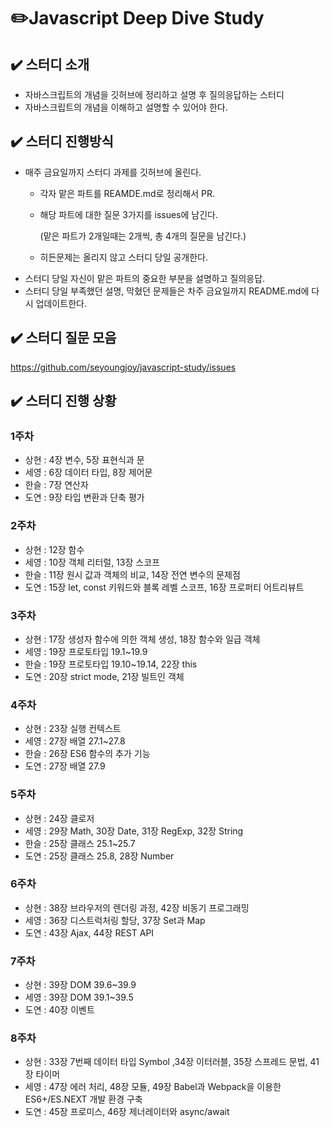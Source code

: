 # ✏️Javascript Deep Dive Study

## ✔️ 스터디 소개

- 자바스크립트의 개념을 깃허브에 정리하고 설명 후 질의응답하는 스터디
- 자바스크립트의 개념을 이해하고 설명할 수 있어야 한다.

## ✔️ 스터디 진행방식

- 매주 금요일까지 스터디 과제를 깃허브에 올린다.
  - 각자 맡은 파트를 REAMDE.md로 정리해서 PR.
  - 해당 파트에 대한 질문 3가지를 issues에 남긴다.

    (맡은 파트가 2개일때는 2개씩, 총 4개의 질문을 남긴다.)

  - 히든문제는 올리지 않고 스터디 당일 공개한다.
- 스터디 당일 자신이 맡은 파트의 중요한 부분을 설명하고 질의응답.
- 스터디 당일 부족했던 설명, 막혔던 문제들은 차주 금요일까지 README.md에 다시 업데이트한다.

## ✔️ 스터디 질문 모음
https://github.com/seyoungjoy/javascript-study/issues

## ✔️ 스터디 진행 상황

### 1주차

- 상현 : 4장 변수, 5장 표현식과 문
- 세영 : 6장 데이터 타입, 8장 제어문
- 한슬 : 7장 연산자
- 도연 : 9장 타입 변환과 단축 평가

### 2주차

- 상현 : 12장 함수
- 세영 : 10장 객체 리터럴, 13장 스코프
- 한슬 : 11장 원시 값과 객체의 비교, 14장 전연 변수의 문제점
- 도연 : 15장 let, const 키워드와 블록 레벨 스코프, 16장 프로퍼티 어트리뷰트

### 3주차

- 상현 : 17장 생성자 함수에 의한 객체 생성, 18장 함수와 일급 객체
- 세영 : 19장 프로토타입 19.1~19.9
- 한슬 : 19장 프로토타입 19.10~19.14, 22장 this
- 도연 : 20장 strict mode, 21장 빌트인 객체

### 4주차

- 상현 : 23장 실행 컨텍스트
- 세영 : 27장 배열 27.1~27.8
- 한슬 : 26장 ES6 함수의 추가 기능
- 도연 : 27장 배열 27.9

### 5주차

- 상현 : 24장 클로저
- 세영 : 29장 Math, 30장 Date, 31장 RegExp, 32장 String
- 한슬 : 25장 클래스 25.1~25.7
- 도연 : 25장 클래스 25.8, 28장 Number

### 6주차

- 상현 : 38장 브라우저의 렌더링 과정, 42장 비동기 프로그래밍
- 세영 : 36장 디스트럭처링 할당, 37장 Set과 Map
- 도연 : 43장 Ajax, 44장 REST API

### 7주차

- 상현 : 39장 DOM 39.6~39.9
- 세영 : 39장 DOM 39.1~39.5
- 도연 : 40장 이벤트

### 8주차

- 상현 : 33장 7번째 데이터 타입 Symbol ,34장 이터러블, 35장 스프레드 문법, 41장 타이머 
- 세영 : 47장 에러 처리, 48장 모듈, 49장 Babel과 Webpack을 이용한 ES6+/ES.NEXT 개발 환경 구축
- 도연 : 45장 프로미스, 46장 제너레이터와 async/await
